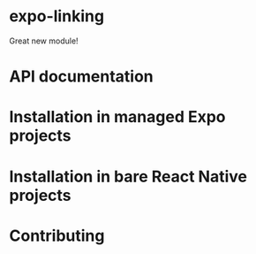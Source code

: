 # expo-linking

Great new module!

# API documentation

# Installation in managed Expo projects

# Installation in bare React Native projects

# Contributing
